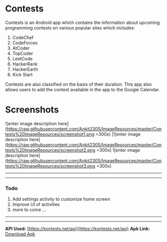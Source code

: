 # Contests
Contests is an Android app which contains the information about upcoming programming contests on various popular sites which includes:

 1. CodeChef
 2. CodeForces
 3. AtCoder
 4. TopCoder
 5. LeetCode
 6. HackerRank
 7. HackerEarth
 8. Kick Start
 
 Contests are also classified on the basis of their duration.
 This app also allows users to add the contest available in the app to the Google Calendar.
# Screenshots

![enter image description here](https://raw.githubusercontent.com/Ankit2305/ImageResources/master/Contests%20ImageResources/screenshot1.png =300x) |![enter image description here](https://raw.githubusercontent.com/Ankit2305/ImageResources/master/Contests%20ImageResources/screenshot2.png =300x) 
![enter image description here](https://raw.githubusercontent.com/Ankit2305/ImageResources/master/Contests%20ImageResources/screenshot3.png =300x)

---
---
### Todo

 1. Add settings activity to customize home screen 
 2. Improve UI of activities
 3. more to come ...

---
---
**API Used:** [https://kontests.net/api](https://kontests.net/api)
**Apk Link:** [Download Apk](https://github.com/Ankit2305/ImageResources/raw/master/Contests%20Apk/Contests.apk)
